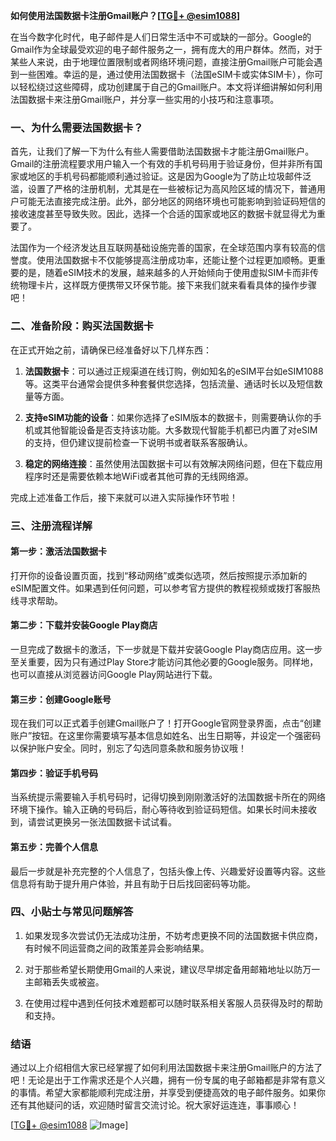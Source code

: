 **如何使用法国数据卡注册Gmail账户？[[TG💪+ @esim1088](https://t.me/s/esim1088)]**

在当今数字化时代，电子邮件是人们日常生活中不可或缺的一部分。Google的Gmail作为全球最受欢迎的电子邮件服务之一，拥有庞大的用户群体。然而，对于某些人来说，由于地理位置限制或者网络环境问题，直接注册Gmail账户可能会遇到一些困难。幸运的是，通过使用法国数据卡（法国eSIM卡或实体SIM卡），你可以轻松绕过这些障碍，成功创建属于自己的Gmail账户。本文将详细讲解如何利用法国数据卡来注册Gmail账户，并分享一些实用的小技巧和注意事项。

### 一、为什么需要法国数据卡？

首先，让我们了解一下为什么有些人需要借助法国数据卡才能注册Gmail账户。Gmail的注册流程要求用户输入一个有效的手机号码用于验证身份，但并非所有国家或地区的手机号码都能顺利通过验证。这是因为Google为了防止垃圾邮件泛滥，设置了严格的注册机制，尤其是在一些被标记为高风险区域的情况下，普通用户可能无法直接完成注册。此外，部分地区的网络环境也可能影响到验证码短信的接收速度甚至导致失败。因此，选择一个合适的国家或地区的数据卡就显得尤为重要了。

法国作为一个经济发达且互联网基础设施完善的国家，在全球范围内享有较高的信誉度。使用法国数据卡不仅能够提高注册成功率，还能让整个过程更加顺畅。更重要的是，随着eSIM技术的发展，越来越多的人开始倾向于使用虚拟SIM卡而非传统物理卡片，这样既方便携带又环保节能。接下来我们就来看看具体的操作步骤吧！

### 二、准备阶段：购买法国数据卡

在正式开始之前，请确保已经准备好以下几样东西：

1. **法国数据卡**：可以通过正规渠道在线订购，例如知名的eSIM平台如eSIM1088等。这类平台通常会提供多种套餐供您选择，包括流量、通话时长以及短信数量等方面。
   
2. **支持eSIM功能的设备**：如果你选择了eSIM版本的数据卡，则需要确认你的手机或其他智能设备是否支持该功能。大多数现代智能手机都已内置了对eSIM的支持，但仍建议提前检查一下说明书或者联系客服确认。

3. **稳定的网络连接**：虽然使用法国数据卡可以有效解决网络问题，但在下载应用程序时还是需要依赖本地WiFi或者其他可靠的无线网络源。

完成上述准备工作后，接下来就可以进入实际操作环节啦！

### 三、注册流程详解

#### 第一步：激活法国数据卡
打开你的设备设置页面，找到“移动网络”或类似选项，然后按照提示添加新的eSIM配置文件。如果遇到任何问题，可以参考官方提供的教程视频或拨打客服热线寻求帮助。

#### 第二步：下载并安装Google Play商店
一旦完成了数据卡的激活，下一步就是下载并安装Google Play商店应用。这一步至关重要，因为只有通过Play Store才能访问其他必要的Google服务。同样地，也可以直接从浏览器访问Google Play网站进行下载。

#### 第三步：创建Google账号
现在我们可以正式着手创建Gmail账户了！打开Google官网登录界面，点击“创建账户”按钮。在这里你需要填写基本信息如姓名、出生日期等，并设定一个强密码以保护账户安全。同时，别忘了勾选同意条款和服务协议哦！

#### 第四步：验证手机号码
当系统提示需要输入手机号码时，记得切换到刚刚激活好的法国数据卡所在的网络环境下操作。输入正确的号码后，耐心等待收到验证码短信。如果长时间未接收到，请尝试更换另一张法国数据卡试试看。

#### 第五步：完善个人信息
最后一步就是补充完整的个人信息了，包括头像上传、兴趣爱好设置等内容。这些信息将有助于提升用户体验，并且有助于日后找回密码等功能。

### 四、小贴士与常见问题解答

1. 如果发现多次尝试仍无法成功注册，不妨考虑更换不同的法国数据卡供应商，有时候不同运营商之间的政策差异会影响结果。
   
2. 对于那些希望长期使用Gmail的人来说，建议尽早绑定备用邮箱地址以防万一主邮箱丢失或被盗。

3. 在使用过程中遇到任何技术难题都可以随时联系相关客服人员获得及时的帮助和支持。

### 结语

通过以上介绍相信大家已经掌握了如何利用法国数据卡来注册Gmail账户的方法了吧！无论是出于工作需求还是个人兴趣，拥有一份专属的电子邮箱都是非常有意义的事情。希望大家都能顺利完成注册，并享受到便捷高效的电子邮件服务。如果你还有其他疑问的话，欢迎随时留言交流讨论。祝大家好运连连，事事顺心！

[[TG💪+ @esim1088](https://t.me/s/esim1088) ![Image](https://i.postimg.cc/4NQfJmqS/Snipaste-2025-05-13-00-14-12.png)]